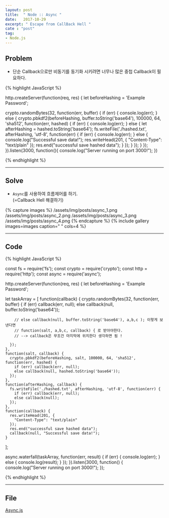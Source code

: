 ```yaml
---
layout: post
title:  " Node :: Async "
date:   2017-10-29
excerpt: " Escape from CallBack Hell "
cate : "post"
tag:
- Node.js
---
```


## Problem

* 단순 Callback으로만 비동기를 동기화 시키려면 너무나 많은 중첩 Callback이 필요하다.

{% highlight JavaScript %}

http.createServer(function(req, res) {
  let beforeHashing = 'Example Password';

  crypto.randomBytes(32, function(err, buffer) {
    if (err) {
      console.log(err);
    } else {
      crypto.pbkdf2(beforeHashing, buffer.toString('base64'), 100000, 64, 'sha512', function(err, hashed) {
        if (err) {
          console.log(err);
        } else {
          let afterHashing = hashed.toString('base64');
          fs.writeFile('./hashed.txt', afterHashing, 'utf-8', function(err) {
            if (err) {
              console.log(err);
            } else {
              console.log("Successful save data!");
              res.writeHead(201, {
                "Content-Type": "text/plain"
              });
              res.end("successful save hashed data");
            }
          });
        }
      });
    }
  });
}).listen(3000, function(){
	console.log("Server running on port 3000!");
})

{% endhighlight %}

---

## Solve 

* `Async`를 사용하여 흐름제어를 하기. <br> (=Callback Hell 해결하기)

{% capture images %}
	/assets/img/posts/async_1.png
	/assets/img/posts/async_2.png
	/assets/img/posts/async_3.png
	/assets/img/posts/async_4.png
{% endcapture %}
{% include gallery images=images caption=" " cols=4 %}


---

## Code
{% highlight JavaScript %}

const fs = require('fs');
const crypto = require('crypto');
const http = require('http');
const async = require('async');

http.createServer(function(req, res) {
  let beforeHashing = 'Example Password';

  let taskArray = [
    function(callback) {
      crypto.randomBytes(32, function(err, buffer) {
        if (err) callback(err, null);
        else callback(null, buffer.toString('base64'));

        // else callback(null, buffer.toString('base64'), a,b,c ); 이렇게 보낸다면        
        // function(salt, a,b,c, callback) { 로 받아야한다. 
        // --> callback은 무조건 마지막에 위치한다 생각하면 됨 !

      });
    },
    function(salt, callback) {
      crypto.pbkdf2(beforeHashing, salt, 100000, 64, 'sha512', function(err, hashed) {
        if (err) callback(err, null);
        else callback(null, hashed.toString('base64'));
      });
    },
    function(afterHashing, callback) {
      fs.writeFile('./hashed.txt', afterHashing, 'utf-8', function(err) {
        if (err) callback(err, null);
        else callback(null);
      });
    },
    function(callback) {
      res.writeHead(201, {
        "Content-Type": "text/plain"
      });
      res.end("successful save hashed data");
      callback(null, "Successful save data!");
    }
  ];


  async.waterfall(taskArray, function(err, result) {
    if (err) {
      console.log(err);
    } else {
      console.log(result);
    }
  });
}).listen(3000, function() {
  console.log("Server running on port 3000!");
});

{% endhighlight %}

---

## File

[Async.js](https://github.com/goodGid/Node.js/blob/master/Source/async.js)
